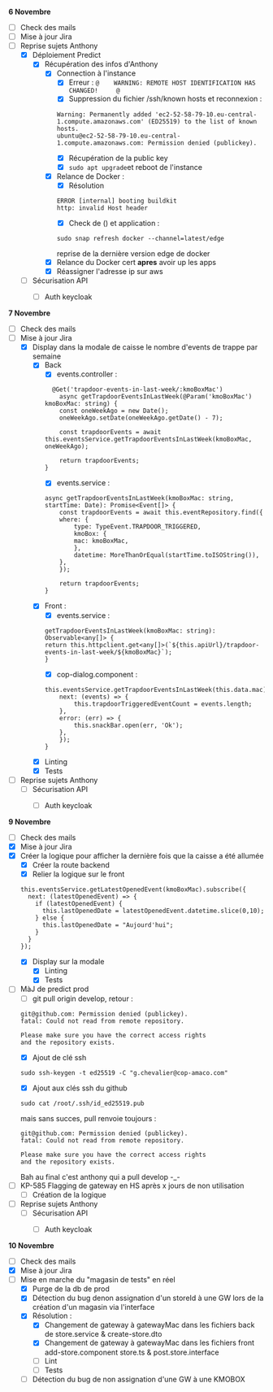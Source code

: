 **6 Novembre**
- [ ] Check des mails
- [ ] Mise à jour Jira
- [ ] Reprise sujets Anthony
    - [x] Déploiement Predict
        - [x] Récupération des infos d'Anthony
            - [x] Connection à l'instance
                - [x] Erreur : ```@    WARNING: REMOTE HOST IDENTIFICATION HAS CHANGED!     @```
                - [x] Suppression du fichier /ssh/known hosts et reconnexion : 
                ```
                Warning: Permanently added 'ec2-52-58-79-10.eu-central-1.compute.amazonaws.com' (ED25519) to the list of known hosts.
                ubuntu@ec2-52-58-79-10.eu-central-1.compute.amazonaws.com: Permission denied (publickey).
                ```
                - [x] Récupération de la public key 
                - [x] ```sudo apt upgrade```et reboot de l'instance
            - [x] Relance de Docker : 
                - [x] Résolution 
                ```
                ERROR [internal] booting buildkit  
                http: invalid Host header
                ```
                - [x] Check de () et application : 
                ```
                sudo snap refresh docker --channel=latest/edge
                ```
                reprise de la dernière version edge de docker
            - [x] Relance du Docker cert **apres** avoir up les apps 
            - [x] Réassigner l'adresse ip sur aws
    - [ ] Sécurisation API
        - [ ] Auth keycloak


**7 Novembre**
- [ ] Check des mails
- [ ] Mise à jour Jira
    - [x] Display dans la modale de caisse le nombre d'events de trappe par semaine
        - [x] Back
            - [x] events.controller : 
            ```
              @Get('trapdoor-events-in-last-week/:kmoBoxMac')
                async getTrapdoorEventsInLastWeek(@Param('kmoBoxMac') kmoBoxMac: string) {
                const oneWeekAgo = new Date();
                oneWeekAgo.setDate(oneWeekAgo.getDate() - 7);

                const trapdoorEvents = await this.eventsService.getTrapdoorEventsInLastWeek(kmoBoxMac, oneWeekAgo);

                return trapdoorEvents;
            }
            ```
            - [x] events.service : 
            ```
            async getTrapdoorEventsInLastWeek(kmoBoxMac: string, startTime: Date): Promise<Event[]> {
                const trapdoorEvents = await this.eventRepository.find({
                where: {
                    type: TypeEvent.TRAPDOOR_TRIGGERED,
                    kmoBox: {
                    mac: kmoBoxMac,
                    },
                    datetime: MoreThanOrEqual(startTime.toISOString()),
                },
                });
            
                return trapdoorEvents;
            }
            ```
        - [x] Front :
            - [x] events.service : 
            ```
            getTrapdoorEventsInLastWeek(kmoBoxMac: string): Observable<any[]> {
            return this.httpclient.get<any[]>(`${this.apiUrl}/trapdoor-events-in-last-week/${kmoBoxMac}`);
            }
            ```
            - [x] cop-dialog.component :
            ```
            this.eventsService.getTrapdoorEventsInLastWeek(this.data.mac).subscribe({
                next: (events) => {
                    this.trapdoorTriggeredEventCount = events.length;
                },
                error: (err) => {
                    this.snackBar.open(err, 'Ok');
                },
                });
            }
            ```
        - [x] Linting
        - [x] Tests
- [ ] Reprise sujets Anthony
    - [ ] Sécurisation API
        - [ ] Auth keycloak
        

**9 Novembre**
- [ ] Check des mails
- [x] Mise à jour Jira
- [x] Créer la logique pour afficher la dernière fois que la caisse a été allumée
    - [x] Créer la route backend
    - [x] Relier la logique sur le front
    ```
    this.eventsService.getLatestOpenedEvent(kmoBoxMac).subscribe({
      next: (latestOpenedEvent) => {
        if (latestOpenedEvent) {
          this.lastOpenedDate = latestOpenedEvent.datetime.slice(0,10);
        } else {
          this.lastOpenedDate = "Aujourd'hui";
        }
      }
    });
    ```
    - [x] Display sur la modale
        - [x] Linting
        - [x] Tests
- [ ] MàJ de predict prod
    - [ ] git pull origin develop, retour : 
    ```
    git@github.com: Permission denied (publickey).
    fatal: Could not read from remote repository.

    Please make sure you have the correct access rights
    and the repository exists.
    ```
    - [x] Ajout de clé ssh
    ```
    sudo ssh-keygen -t ed25519 -C "g.chevalier@cop-amaco.com"
    ```
    - [x] Ajout aux clés ssh du github
    ```
    sudo cat /root/.ssh/id_ed25519.pub
    ```
    mais sans succes, pull renvoie toujours : 
    ```
    git@github.com: Permission denied (publickey).
    fatal: Could not read from remote repository.

    Please make sure you have the correct access rights
    and the repository exists.
    ```
    Bah au final c'est anthony qui a pull develop -_-
- [ ] KP-585 Flagging de gateway en HS après x jours de non utilisation 
    - [ ] Création de la logique
- [ ] Reprise sujets Anthony
    - [ ] Sécurisation API
        - [ ] Auth keycloak        


**10 Novembre**
- [ ] Check des mails
- [x] Mise à jour Jira
- [ ] Mise en marche du "magasin de tests" en réel
    - [x] Purge de la db de prod
    - [x] Détection du bug denon assignation d'un storeId à une GW lors de la création d'un magasin via l'interface
    - [x] Résolution : 
        - [x] Changement de gateway à gatewayMac dans les fichiers back de store.service & create-store.dto
        - [x] Changement de gateway à gatewayMac dans les fichiers front add-store.component store.ts & post.store.interface
        - [ ] Lint
        - [ ] Tests
    - [ ] Détection du bug de non assignation d'une GW à une KMOBOX
